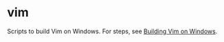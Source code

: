 # vim

Scripts to build Vim on Windows. For steps, see
[Building Vim on Windows](http://blog.mgiuffrida.com/2015/06/27/building-vim-on-windows.html).
